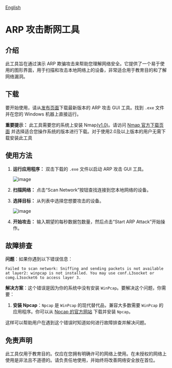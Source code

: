 [English](README_GUI.en.md)

# ARP 攻击断网工具

## 介绍

此工具旨在通过演示 ARP 欺骗攻击来帮助您理解网络安全。它提供了一个易于使用的图形界面，用于扫描和攻击本地网络上的设备，非常适合用于教育目的和了解网络漏洞。

## 下载

要开始使用，请从[发布页面](https://github.com/ystemsrx/Arp-Attack-tool/releases)下载最新版本的 ARP 攻击 GUI 工具。找到 `.exe` 文件并在您的 Windows 机器上直接运行。

**重要提示：** 此工具需要您的系统上安装 Nmap[(v1.0)](https://github.com/ystemsrx/Arp-Attack-tool/releases/tag/1.0)。请访问 [Nmap 官方下载页面](https://nmap.org/download.html) 并选择适合您操作系统的版本进行下载。对于使用2.0及以上版本的用户无需下载安装此工具

## 使用方法

1. **运行应用程序：** 双击下载的 `.exe` 文件以启动 ARP 攻击 GUI 工具。

   ![image](https://github.com/user-attachments/assets/d9b44b49-5524-4374-a406-3e03cdce0d15)

3. **扫描网络：** 点击“Scan Network”按钮查找连接到您本地网络的设备。
4. **选择目标：** 从列表中选择您想要攻击的设备。

    ![image](https://github.com/user-attachments/assets/94dd733a-2660-44b2-b28f-7c9583da935e)

6. **开始攻击：** 输入期望的每秒数据包数量，然后点击“Start ARP Attack”开始操作。

## 故障排查

**问题**：如果你遇到以下错误信息：

`Failed to scan network: Sniffing and sending packets is not available at layer2: winpcap is not installed. You may use conf.L3socket or comg.L3socket6 to access layer 3.`

**解决方案**：这个错误是因为你的系统中没有安装 `WinPcap`。要解决这个问题，你需要：

1. **安装 Npcap**：`Npcap` 是 `WinPcap` 的现代替代品，兼容大多数需要 `WinPcap` 的应用程序。你可以从 [Npcap 的官方网站](https://nmap.org/npcap/) 下载并安装 `Npcap`。

这样可以帮助用户在遇到这个错误时知道如何进行故障排查并解决问题。

## 免责声明

此工具仅用于教育目的。仅应在您拥有明确许可的网络上使用。在未授权的网络上使用是非法且不道德的。请负责任地使用，并始终将改善网络安全放在首位。
